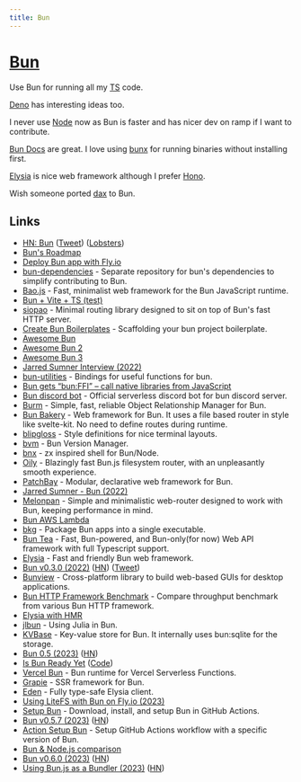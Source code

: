 ```yaml
---
title: Bun
---
```


# [Bun](https://bun.sh/)

Use Bun for running all my [TS](../typescript/typescript.md) code.

[Deno](../../web/deno.md) has interesting ideas too.

I never use [Node](../../web/nodejs/nodejs.md) now as Bun is faster and has nicer dev on ramp if I want to contribute.

[Bun Docs](https://bun.sh/docs) are great. I love using [bunx](https://bun.sh/docs/cli/bunx) for running binaries without installing first.

[Elysia](https://github.com/elysiajs/elysia) is nice web framework although I prefer [Hono](https://hono.dev/).

Wish someone ported [dax](https://github.com/dsherret/dax) to Bun.

## Links

- [HN: Bun](https://news.ycombinator.com/item?id=31993429) ([Tweet](https://twitter.com/jarredsumner/status/1544460933753229312)) ([Lobsters](https://lobste.rs/s/5ebzbq/bun_is_fast_all_one_javascript_runtime))
- [Bun's Roadmap](https://github.com/Jarred-Sumner/bun/issues/159)
- [Deploy Bun app with Fly.io](https://github.com/fly-apps/bun)
- [bun-dependencies](https://github.com/Jarred-Sumner/bun-dependencies) - Separate repository for bun's dependencies to simplify contributing to Bun.
- [Bao.js](https://github.com/mattreid1/baojs) - Fast, minimalist web framework for the Bun JavaScript runtime.
- [Bun + Vite + TS (test)](https://github.com/bluwy/bun-vite-ts-test)
- [siopao](https://github.com/wobsoriano/siopao) - Minimal routing library designed to sit on top of Bun's fast HTTP server.
- [Create Bun Boilerplates](https://github.com/guocaoyi/create-bun) - Scaffolding your bun project boilerplate.
- [Awesome Bun](https://github.com/hisamafahri/awesome-bun)
- [Awesome Bun 2](https://github.com/one-aalam/awesome-bun)
- [Awesome Bun 3](https://github.com/apvarun/awesome-bun)
- [Jarred Sumner Interview (2022)](https://youtu.be/FOsJ4JfpSRU?t=4463)
- [bun-utilities](https://github.com/xHyroM/bun-utilities) - Bindings for useful functions for bun.
- [Bun gets “bun:FFI” – call native libraries from JavaScript](https://news.ycombinator.com/item?id=32120090)
- [Bun discord bot](https://github.com/xHyroM/bun-discord-bot) - Official serverless discord bot for bun discord server.
- [Burm](https://github.com/William-McGonagle/burm) - Simple, fast, reliable Object Relationship Manager for Bun.
- [Bun Bakery](https://github.com/Kapsonfire-DE/bun-bakery) - Web framework for Bun. It uses a file based router in style like svelte-kit. No need to define routes during runtime.
- [blipgloss](https://github.com/wobsoriano/blipgloss) - Style definitions for nice terminal layouts.
- [bvm](https://github.com/swz-git/bvm) - Bun Version Manager.
- [bnx](https://github.com/wobsoriano/bnx) - zx inspired shell for Bun/Node.
- [Oily](https://github.com/ariesclark/oily.js) - Blazingly fast Bun.js filesystem router, with an unpleasantly smooth experience.
- [PatchBay](https://github.com/harryrabin/bun-patchbay) - Modular, declarative web framework for Bun.
- [Jarred Sumner - Bun (2022)](https://www.youtube.com/watch?v=1kP5YgeDj00)
- [Melonpan](https://github.com/DarthBenro008/melonpan) - Simple and minimalistic web-router designed to work with Bun, keeping performance in mind.
- [Bun AWS Lambda](https://github.com/Jarred-Sumner/bun-aws-lambda)
- [bkg](https://github.com/TheSeyan/bkg) - Package Bun apps into a single executable.
- [Bun Tea](https://github.com/one-aalam/bun-tea) - Fast, Bun-powered, and Bun-only(for now) Web API framework with full Typescript support.
- [Elysia](https://github.com/elysiajs/elysia) - Fast and friendly Bun web framework.
- [Bun v0.3.0 (2022)](https://bun.sh/blog/bun-v0.3.0) ([HN](https://news.ycombinator.com/item?id=33894702)) ([Tweet](https://twitter.com/jarredsumner/status/1600531361768833024))
- [Bunview](https://github.com/theseyan/bunview) - Cross-platform library to build web-based GUIs for desktop applications.
- [Bun HTTP Framework Benchmark](https://github.com/SaltyAom/bun-http-framework-benchmark) - Compare throughput benchmark from various Bun HTTP framework.
- [Elysia with HMR](https://github.com/SaltyAom/elysia-hmr)
- [jlbun](https://github.com/lucifer1004/jlbun) - Using Julia in Bun.
- [KVBase](https://github.com/gaurishhs/kvb) - Key-value store for Bun. It internally uses bun:sqlite for the storage.
- [Bun 0.5 (2023)](https://bun.sh/blog/bun-v0.5.0) ([HN](https://news.ycombinator.com/item?id=34430458))
- [Is Bun Ready Yet](https://is-bun-ready.pages.dev/) ([Code](https://github.com/SaltyAom/is-bun-ready))
- [Vercel Bun](https://github.com/peterbartha/vercel-bun) - Bun runtime for Vercel Serverless Functions.
- [Grapie](https://github.com/gaurishhs/grapie) - SSR framework for Bun.
- [Eden](https://github.com/elysiajs/eden) - Fully type-safe Elysia client.
- [Using LiteFS with Bun on Fly.io (2023)](https://webreflection.medium.com/using-litefs-with-bun-on-fly-io-55529096fff4)
- [Setup Bun](https://github.com/oven-sh/setup-bun) - Download, install, and setup Bun in GitHub Actions.
- [Bun v0.5.7 (2023)](https://bun.sh/blog/bun-v0.5.7) ([HN](https://news.ycombinator.com/item?id=34931412))
- [Action Setup Bun](https://github.com/antongolub/action-setup-bun) - Setup GitHub Actions workflow with a specific version of Bun.
- [Bun & Node.js comparison](https://github.com/privatenumber/compare-bun-node)
- [Bun v0.6.0 (2023)](https://bun.sh/blog/bun-v0.6.0) ([HN](https://news.ycombinator.com/item?id=35965483))
- [Using Bun.js as a Bundler (2023)](https://shaneosullivan.wordpress.com/2023/05/17/using-bun-js-as-a-bundler/) ([HN](https://news.ycombinator.com/item?id=35981662))
